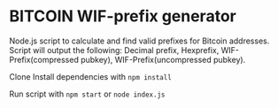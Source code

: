 # BITCOIN WIF-prefix generator

Node.js script to calculate and find valid prefixes for Bitcoin addresses. Script will output the following:
Decimal prefix, Hexprefix, WIF-Prefix(compressed pubkey), WIF-Prefix(uncompressed pubkey). 

Clone
Install dependencies with `npm install`

Run script with `npm start` or `node index.js`
